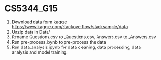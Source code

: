# CS5344_G15
1. Download data form kaggle https://www.kaggle.com/stackoverflow/stacksample/data
2. Unzip data in Data/ 
3. Rename Questions.csv to \_Questions.csv, Answers.csv to \_Answers.csv
4. Run pre-process.ipynb to pre-process the data
3. Run data_analysis.ipynb for data cleaning, data processing, data analysis and model training.
